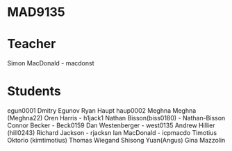MAD9135
=======

Teacher
=======

Simon MacDonald - macdonst

Students
========

egun0001 Dmitry Egunov
Ryan Haupt haup0002
Meghna Meghna (Meghna22)
Oren Harris - h1jack1
Nathan Bisson(biss0180) - Nathan-Bisson
Connor Becker - Beck0159
Dan Westenberger - west0135
Andrew Hillier (hill0243)
Richard Jackson - rjacksn
Ian MacDonald - icpmacdo
Timotius Oktorio (kimtimotius)
Thomas Wiegand
Shisong Yuan(Angus)
Gina Mazzolin
